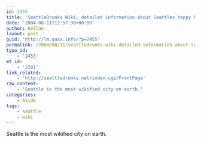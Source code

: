 ```yaml
---
id: 2455
title: 'SeattleDrunks Wiki, detailed information about Seattles happy hours.'
date: '2004-08-11T12:57:38+00:00'
author: Kellan
layout: post
guid: 'http://lm.quxx.info/?p=2455'
permalink: /2004/08/11/seattledrunks-wiki-detailed-information-about-seattles-happy-hours/
typo_id:
    - '2453'
mt_id:
    - '2281'
link_related:
    - 'http://seattledrunks.net/index.cgi/FrontPage'
raw_content:
    - 'Seattle is the most wikified city on earth.'
categories:
    - Aside
tags:
    - seattle
    - wiki
---
```


Seattle is the most wikified city on earth.